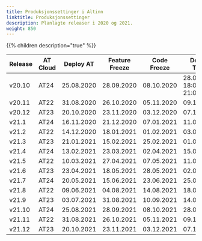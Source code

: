 ```yaml
---
title: Produksjonssettinger i Altinn
linktitle: Produksjonssettinger
description: Planlagte releaser i 2020 og 2021.
weight: 850
---
```

{{% children description="true" %}}

<table>
<thead>
<tr>
<th>Release</th>
<th>AT Cloud</th>
<th>Deploy AT</th>  
<th>Feature Freeze</th>
<th>Code Freeze</th>
<th>Deploy TT02</th>
<th>Deploy PROD</th>
</tr>
</thead>
<tbody>
<tr> <td>v20.10</td> <td>AT24</td> <td>25.08.2020</td> <td>28.09.2020</td> <td>08.10.2020</td> <td>28.09.2020 18:00-21:00</td> <td>18.10.23:00 19.10.03:00</td> </tr>
<tr> <td>v20.11</td> <td>AT22</td> <td>31.08.2020</td> <td>26.10.2020</td> <td>05.11.2020</td> <td>09.11.2020</td> <td>16.11.2020</td> </tr>
<tr> <td>v20.12</td> <td>AT23</td> <td>20.10.2020</td> <td>23.11.2020</td> <td>03.12.2020</td> <td>07.12.2020</td> <td>14.12.2020</td> </tr>
<tr> <td>v21.1</td> <td>AT24</td> <td>16.11.2020</td> <td>21.12.2020</td> <td>07.01.2021</td> <td>11.01.2021</td> <td>18.01.2021</td> </tr>  
<tr> <td>v21.2</td> <td>AT22</td> <td>14.12.2020</td> <td>18.01.2021</td> <td>01.02.2021</td> <td>03.02.2021</td> <td>10.02.2021</td> </tr>
<tr> <td>v21.3</td> <td>AT23</td> <td>21.01.2021</td> <td>15.02.2021</td> <td>25.02.2021</td> <td>01.03.2021</td> <td>08.03.2021</td> </tr>
<tr> <td>v21.4</td> <td>AT24</td> <td>13.02.2021</td> <td>23.03.2021</td> <td>02.04.2021</td> <td>15.04.2021</td> <td>22.04.2021</td> </tr>
<tr> <td>v21.5</td> <td>AT22</td> <td>10.03.2021</td> <td>27.04.2021</td> <td>07.05.2021</td> <td>11.05.2021</td> <td>19.05.2021</td> </tr>
<tr> <td>v21.6</td> <td>AT23</td> <td>23.04.2021</td> <td>18.05.2021</td> <td>28.05.2021</td> <td>02.06.2021</td> <td>08.06.2021</td> </tr> 
<tr> <td>v21.7</td> <td>AT24</td> <td>20.05.2021</td> <td>15.06.2021</td> <td>23.06.2021</td> <td>25.06.2021</td> <td>02.07.2021</td> </tr>
<tr> <td>v21.8</td> <td>AT22</td> <td>09.06.2021</td> <td>04.08.2021</td> <td>14.08.2021</td> <td>18.08.2021</td> <td>24.08.2021</td> </tr>
<tr> <td>v21.9</td> <td>AT23</td> <td>03.07.2021</td> <td>31.08.2021</td> <td>10.09.2021</td> <td>14.09.2021</td> <td>21.09.2021</td> </tr>
<tr> <td>v21.10</td> <td>AT24</td> <td>25.08.2021</td> <td>28.09.2021</td> <td>08.10.2021</td> <td>28.09.2021</td> <td>18.10.2021</td> </tr>
<tr> <td>v21.11</td> <td>AT22</td> <td>31.08.2021</td> <td>26.10.2021</td> <td>05.11.2021</td> <td>09.11.2021</td> <td>16.11.2021</td> </tr>
<tr> <td>v21.12</td> <td>AT23</td> <td>20.10.2021</td> <td>23.11.2021</td> <td>03.12.2021</td> <td>07.12.2021</td> <td>14.12.2021</td> </tr>
</tbody>
</table>  


